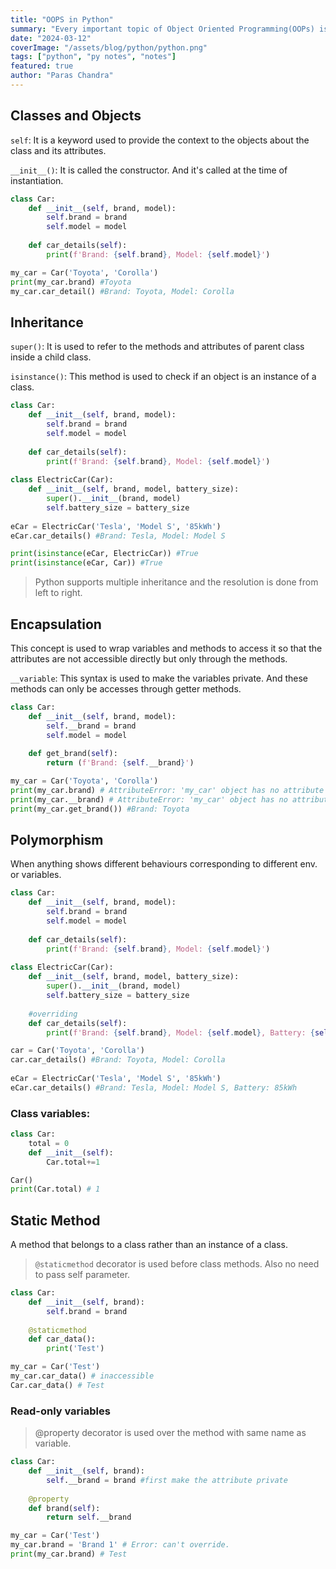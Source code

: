 ```yaml
---
title: "OOPS in Python"
summary: "Every important topic of Object Oriented Programming(OOPs) is covered."
date: "2024-03-12"
coverImage: "/assets/blog/python/python.png"
tags: ["python", "py notes", "notes"]
featured: true
author: "Paras Chandra"
---
```


## Classes and Objects
`self`: It is a keyword used to provide the context to the objects about the class and its attributes. 

`__init__()`: It is called the constructor. And it's called at the time of instantiation.

```py
class Car:
    def __init__(self, brand, model):
        self.brand = brand
        self.model = model
    
    def car_details(self):
        print(f'Brand: {self.brand}, Model: {self.model}')

my_car = Car('Toyota', 'Corolla')
print(my_car.brand) #Toyota
my_car.car_detail() #Brand: Toyota, Model: Corolla
```
## Inheritance
`super()`: It is used to refer to the methods and attributes of parent class inside a child class.

`isinstance()`: This method is used to check if an object is an instance of a class.

```py
class Car:
    def __init__(self, brand, model):
        self.brand = brand
        self.model = model
    
    def car_details(self):
        print(f'Brand: {self.brand}, Model: {self.model}')
    
class ElectricCar(Car):
    def __init__(self, brand, model, battery_size):
        super().__init__(brand, model)
        self.battery_size = battery_size
    
eCar = ElectricCar('Tesla', 'Model S', '85kWh')
eCar.car_details() #Brand: Tesla, Model: Model S

print(isinstance(eCar, ElectricCar)) #True
print(isinstance(eCar, Car)) #True
```
> Python supports multiple inheritance and the resolution is done from left to right.

## Encapsulation
This concept is used to wrap variables and methods to access it so that the attributes are not accessible directly but only through the methods.

`__variable`: This syntax is used to make the variables private. And these methods can only be accesses through getter methods.

```py
class Car:
    def __init__(self, brand, model):
        self.__brand = brand
        self.model = model
    
    def get_brand(self):
        return (f'Brand: {self.__brand}')

my_car = Car('Toyota', 'Corolla')
print(my_car.brand) # AttributeError: 'my_car' object has no attribute 'brand'
print(my_car.__brand) # AttributeError: 'my_car' object has no attribute '__brand'
print(my_car.get_brand()) #Brand: Toyota
```

## Polymorphism
When anything shows different behaviours corresponding to different env. or variables.
```py
class Car:
    def __init__(self, brand, model):
        self.brand = brand
        self.model = model
    
    def car_details(self):
        print(f'Brand: {self.brand}, Model: {self.model}')
    
class ElectricCar(Car):
    def __init__(self, brand, model, battery_size):
        super().__init__(brand, model)
        self.battery_size = battery_size
    
    #overriding
    def car_details(self):
        print(f'Brand: {self.brand}, Model: {self.model}, Battery: {self.battery_size}')

car = Car('Toyota', 'Corolla')
car.car_details() #Brand: Toyota, Model: Corolla
    
eCar = ElectricCar('Tesla', 'Model S', '85kWh')
eCar.car_details() #Brand: Tesla, Model: Model S, Battery: 85kWh
```

### Class variables:

```py
class Car:
    total = 0
    def __init__(self):
        Car.total+=1

Car()
print(Car.total) # 1
```

## Static Method
A method that belongs to a class rather than an instance of a class.

>`@staticmethod` decorator is used before class methods. Also no need to pass self parameter.

```py
class Car:
    def __init__(self, brand):
        self.brand = brand
    
    @staticmethod
    def car_data():
        print('Test')

my_car = Car('Test')
my_car.car_data() # inaccessible
Car.car_data() # Test
```

### Read-only variables
>@property decorator is used over the method with same name as variable.

```py
class Car:
    def __init__(self, brand):
        self.__brand = brand #first make the attribute private
    
    @property
    def brand(self):
        return self.__brand

my_car = Car('Test')
my_car.brand = 'Brand 1' # Error: can't override.
print(my_car.brand) # Test
```